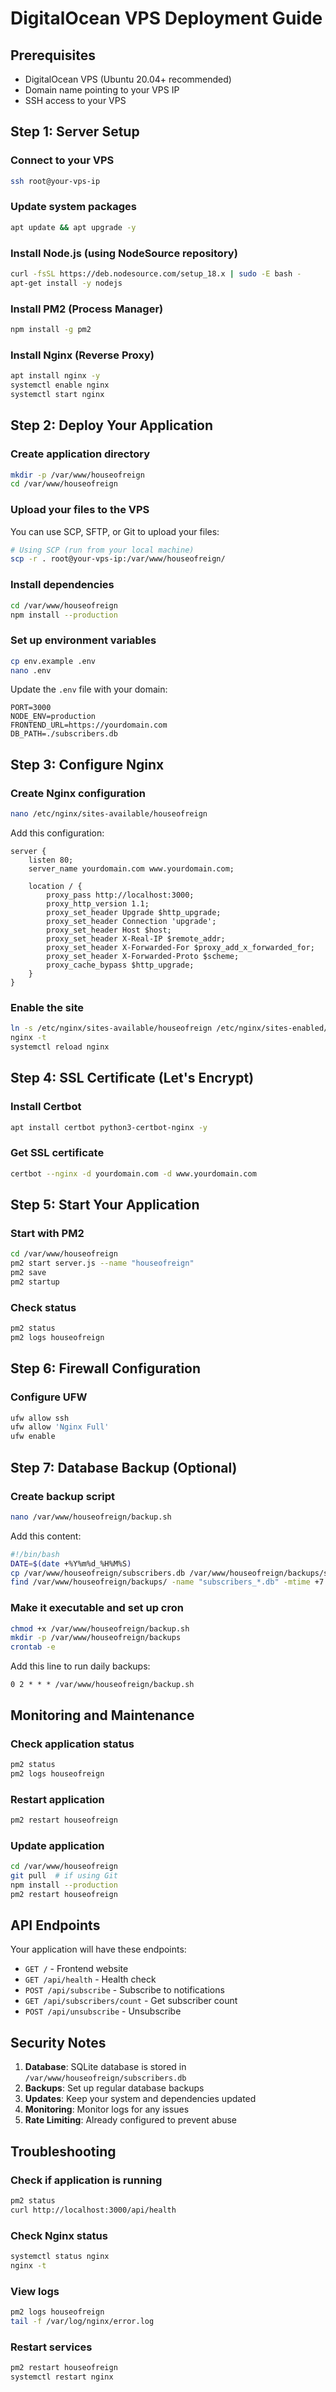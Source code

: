 # DigitalOcean VPS Deployment Guide

## Prerequisites
- DigitalOcean VPS (Ubuntu 20.04+ recommended)
- Domain name pointing to your VPS IP
- SSH access to your VPS

## Step 1: Server Setup

### Connect to your VPS
```bash
ssh root@your-vps-ip
```

### Update system packages
```bash
apt update && apt upgrade -y
```

### Install Node.js (using NodeSource repository)
```bash
curl -fsSL https://deb.nodesource.com/setup_18.x | sudo -E bash -
apt-get install -y nodejs
```

### Install PM2 (Process Manager)
```bash
npm install -g pm2
```

### Install Nginx (Reverse Proxy)
```bash
apt install nginx -y
systemctl enable nginx
systemctl start nginx
```

## Step 2: Deploy Your Application

### Create application directory
```bash
mkdir -p /var/www/houseofreign
cd /var/www/houseofreign
```

### Upload your files to the VPS
You can use SCP, SFTP, or Git to upload your files:

```bash
# Using SCP (run from your local machine)
scp -r . root@your-vps-ip:/var/www/houseofreign/
```

### Install dependencies
```bash
cd /var/www/houseofreign
npm install --production
```

### Set up environment variables
```bash
cp env.example .env
nano .env
```

Update the `.env` file with your domain:
```
PORT=3000
NODE_ENV=production
FRONTEND_URL=https://yourdomain.com
DB_PATH=./subscribers.db
```

## Step 3: Configure Nginx

### Create Nginx configuration
```bash
nano /etc/nginx/sites-available/houseofreign
```

Add this configuration:
```nginx
server {
    listen 80;
    server_name yourdomain.com www.yourdomain.com;

    location / {
        proxy_pass http://localhost:3000;
        proxy_http_version 1.1;
        proxy_set_header Upgrade $http_upgrade;
        proxy_set_header Connection 'upgrade';
        proxy_set_header Host $host;
        proxy_set_header X-Real-IP $remote_addr;
        proxy_set_header X-Forwarded-For $proxy_add_x_forwarded_for;
        proxy_set_header X-Forwarded-Proto $scheme;
        proxy_cache_bypass $http_upgrade;
    }
}
```

### Enable the site
```bash
ln -s /etc/nginx/sites-available/houseofreign /etc/nginx/sites-enabled/
nginx -t
systemctl reload nginx
```

## Step 4: SSL Certificate (Let's Encrypt)

### Install Certbot
```bash
apt install certbot python3-certbot-nginx -y
```

### Get SSL certificate
```bash
certbot --nginx -d yourdomain.com -d www.yourdomain.com
```

## Step 5: Start Your Application

### Start with PM2
```bash
cd /var/www/houseofreign
pm2 start server.js --name "houseofreign"
pm2 save
pm2 startup
```

### Check status
```bash
pm2 status
pm2 logs houseofreign
```

## Step 6: Firewall Configuration

### Configure UFW
```bash
ufw allow ssh
ufw allow 'Nginx Full'
ufw enable
```

## Step 7: Database Backup (Optional)

### Create backup script
```bash
nano /var/www/houseofreign/backup.sh
```

Add this content:
```bash
#!/bin/bash
DATE=$(date +%Y%m%d_%H%M%S)
cp /var/www/houseofreign/subscribers.db /var/www/houseofreign/backups/subscribers_$DATE.db
find /var/www/houseofreign/backups/ -name "subscribers_*.db" -mtime +7 -delete
```

### Make it executable and set up cron
```bash
chmod +x /var/www/houseofreign/backup.sh
mkdir -p /var/www/houseofreign/backups
crontab -e
```

Add this line to run daily backups:
```
0 2 * * * /var/www/houseofreign/backup.sh
```

## Monitoring and Maintenance

### Check application status
```bash
pm2 status
pm2 logs houseofreign
```

### Restart application
```bash
pm2 restart houseofreign
```

### Update application
```bash
cd /var/www/houseofreign
git pull  # if using Git
npm install --production
pm2 restart houseofreign
```

## API Endpoints

Your application will have these endpoints:

- `GET /` - Frontend website
- `GET /api/health` - Health check
- `POST /api/subscribe` - Subscribe to notifications
- `GET /api/subscribers/count` - Get subscriber count
- `POST /api/unsubscribe` - Unsubscribe

## Security Notes

1. **Database**: SQLite database is stored in `/var/www/houseofreign/subscribers.db`
2. **Backups**: Set up regular database backups
3. **Updates**: Keep your system and dependencies updated
4. **Monitoring**: Monitor logs for any issues
5. **Rate Limiting**: Already configured to prevent abuse

## Troubleshooting

### Check if application is running
```bash
pm2 status
curl http://localhost:3000/api/health
```

### Check Nginx status
```bash
systemctl status nginx
nginx -t
```

### View logs
```bash
pm2 logs houseofreign
tail -f /var/log/nginx/error.log
```

### Restart services
```bash
pm2 restart houseofreign
systemctl restart nginx
```
